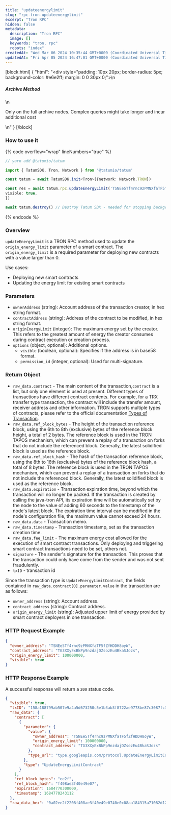 ```yaml
---
title: "updateenergylimit"
slug: "rpc-tron-updateenergylimit"
excerpt: "Tron RPC"
hidden: false
metadata: 
  description: "Tron RPC"
  image: []
  keywords: "tron, rpc"
  robots: "index"
createdAt: "Wed Mar 06 2024 10:35:44 GMT+0000 (Coordinated Universal Time)"
updatedAt: "Fri Apr 05 2024 16:47:01 GMT+0000 (Coordinated Universal Time)"
---
```

[block:html]
{
  "html": "<div style=\"padding: 10px 20px; border-radius: 5px; background-color: #e6e2ff; margin: 0 0 30px 0;\">\n  <h5>Archive Method</h5>\n  <p>Only on the full archive nodes. Complex queries might take longer and incur additional cost</p>\n</div>"
}
[/block]


### How to use it

{% code overflow="wrap" lineNumbers="true" %}

```typescript
// yarn add @tatumio/tatum

import { TatumSDK, Tron, Network } from '@tatumio/tatum'

const tatum = await TatumSDK.init<Tron>({network: Network.TRON})

const res = await tatum.rpc.updateEnergyLimit('TSNEe5Tf4rnc9zPMNXfaTF5fZfHDDH8oyW', 'TG3XXyExBkPp9nzdajDZsozEu4BkaSJozs', 100000000, {
visible: true,
})

await tatum.destroy() // Destroy Tatum SDK - needed for stopping background jobs
```

{% endcode %}

### Overview

`updateEnergyLimit` is a TRON RPC method used to update the `origin_energy_limit` parameter of a smart contract. The `origin_energy_limit` is a required parameter for deploying new contracts with a value larger than 0.

Use cases:

- Deploying new smart contracts
- Updating the energy limit for existing smart contracts

### Parameters

- `ownerAddress` (string): Account address of the transaction creator, in hex string format.
- `contractAddress` (string): Address of the contract to be modified, in hex string format.
- `originEnergyLimit` (integer): The maximum energy set by the creator. This refers to the greatest amount of energy the creator consumes during contract execution or creation process.
- `options` (object, optional): Additional options.
  - `visible` (boolean, optional): Specifies if the address is in base58 format.
  - `permission_id` (integer, optional): Used for multi-signature.

### Return Object

- `raw_data.contract` - The main content of the transaction,`contract` is a list, but only one element is used at present. Different types of transactions have different contract contents. For example, for a TRX transfer type transaction, the contract will include the transfer amount, receiver address and other information. TRON supports multiple types of contracts, please refer to the official documentation [Types of Transaction](https://developers.tron.network/docs/tron-protocol-transaction#types-of-transaction).
- `raw_data.ref_block_bytes` - The height of the transaction reference block, using the 6th to 8th (exclusive) bytes of the reference block height, a total of 2 bytes. The reference block is used in the TRON TAPOS mechanism, which can prevent a replay of a transaction on forks that do not include the referenced block. Generally, the latest solidified block is used as the reference block.
- `raw_data.ref_block_hash` - The hash of the transaction reference block, using the 8th to 16th (exclusive) bytes of the reference block hash, a total of 8 bytes. The reference block is used in the TRON TAPOS mechanism, which can prevent a replay of a transaction on forks that do not include the referenced block. Generally, the latest solidified block is used as the reference block.
- `raw_data.expiration` - Transaction expiration time, beyond which the transaction will no longer be packed. If the transaction is created by calling the java-tron API, its expiration time will be automatically set by the node to the value of adding 60 seconds to the timestamp of the node's latest block. The expiration time interval can be modified in the node's configuration file, the maximum value cannot exceed 24 hours.
- `raw_data.data` - Transaction memo.
- `raw_data.timestamp` - Transaction timestamp, set as the transaction creation time.
- `raw_data.fee_limit` - The maximum energy cost allowed for the execution of smart contract transactions. Only deploying and triggering smart contract transactions need to be set, others not.
- `signature` - The sender's signature for the transaction. This proves that the transaction could only have come from the sender and was not sent fraudulently.
- `txID` - transaction id

Since the transaction type is `UpdateEnergyLimitContract`, the fields contained in `raw_data.contract[0].parameter.value` in the transaction are as follows:

- `owner_address` (string): Account address.
- `contract_address` (string): Contract address.
- `origin_energy_limit` (string): Adjusted upper limit of energy provided by smart contract deployers in one transaction.

### HTTP Request Example

```json
{
  "owner_address": "TSNEe5Tf4rnc9zPMNXfaTF5fZfHDDH8oyW",
  "contract_address": "TG3XXyExBkPp9nzdajDZsozEu4BkaSJozs",
  "origin_energy_limit": 100000000,
  "visible": true
}
```

### HTTP Response Example

A successful response will return a `200` status code.

```json
{
  "visible": true,
  "txID": "158a188799ab507e9a4a5d673250c5e1b3ab3f8722ae9778be87c3087fc36453",
  "raw_data": {
    "contract": [
      {
        "parameter": {
          "value": {
            "owner_address": "TSNEe5Tf4rnc9zPMNXfaTF5fZfHDDH8oyW",
            "origin_energy_limit": 100000000,
            "contract_address": "TG3XXyExBkPp9nzdajDZsozEu4BkaSJozs"
          },
          "type_url": "type.googleapis.com/protocol.UpdateEnergyLimitContract"
        },
        "type": "UpdateEnergyLimitContract"
      }
    ],
    "ref_block_bytes": "ee2f",
    "ref_block_hash": "f408ae3f40e49e07",
    "expiration": 1684770300000,
    "timestamp": 1684770243112
  },
  "raw_data_hex": "0a02ee2f2208f408ae3f40e49e0740e0c08aa184315a71082d126d0a36747970652e676f6f676c65617069732e636f6d2f70726f746f636f6c2e557064617465456e657267794c696d6974436f6e747261637412330a1541b3dcf27c251da9363f1a4888257c16676cf54edf12154142a1e39aefa49290f2b3f9ed688d7cecf86cd6e01880c2d72f70a88487a18431"
}
```
